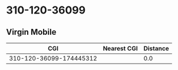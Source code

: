 # 310-120-36099
## Virgin Mobile


| CGI | Nearest CGI | Distance |
|-----|-------------|----------|
| 310-120-36099-174445312 |  | 0.0 |
